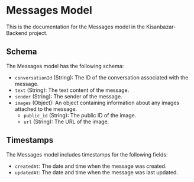 # Messages Model

This is the documentation for the Messages model in the Kisanbazar-Backend project.

## Schema

The Messages model has the following schema:

- `conversationId` (String): The ID of the conversation associated with the message.
- `text` (String): The text content of the message.
- `sender` (String): The sender of the message.
- `images` (Object): An object containing information about any images attached to the message.
    - `public_id` (String): The public ID of the image.
    - `url` (String): The URL of the image.

## Timestamps

The Messages model includes timestamps for the following fields:

- `createdAt`: The date and time when the message was created.
- `updatedAt`: The date and time when the message was last updated.
```